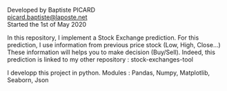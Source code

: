 Developed by Baptiste PICARD      
picard.baptiste@laposte.net       
Started the 1st of May 2020


In this repository, I implement a Stock Exchange prediction. 
For this prediction, I use information from previous price stock (Low, High, Close...)
These information will helps you to make decision (Buy/Sell). 
Indeed, this prediction is linked to my other repository : stock-exchanges-tool 

I developp this project in python.
Modules : Pandas, Numpy, Matplotlib, Seaborn, Json 